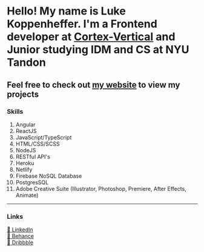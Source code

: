 <!--
**LukeKope/LukeKope** is a ✨ _special_ ✨ repository because its `README.md` (this file) appears on your GitHub profile.

Here are some ideas to get you started:
-->

# Hello! My name is Luke Koppenheffer. I'm a Frontend developer at [Cortex-Vertical](https://www.cortex-vertical.com/) and Junior studying IDM and CS at NYU Tandon
## Feel free to check out [my website](https://lukekoppenheffer.myportfolio.com/) to view my projects

### Skills
1. Angular
2. ReactJS
3. JavaScript/TypeScript
4. HTML/CSS/SCSS
5. NodeJS
6. RESTful API's
7. Heroku
8. Netlify
9. Firebase NoSQL Database
10. PostgresSQL
11. Adobe Creative Suite (Illustrator, Photoshop, Premiere, After Effects, Animate)

---
### Links
[👔 LinkedIn](https://www.linkedin.com/in/luke-koppenheffer/)  
[🎨 Behance](https://www.behance.net/luke_koppenheffer)  
[🏀 Dribbble](https://dribbble.com/luke_koppenheffer)


